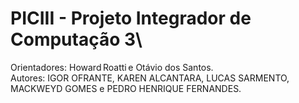 # PICIII - Projeto Integrador de Computação 3\
Orientadores: Howard Roatti e Otávio dos Santos.\
Autores: IGOR OFRANTE, KAREN ALCANTARA, LUCAS SARMENTO, MACKWEYD GOMES e PEDRO HENRIQUE FERNANDES.
